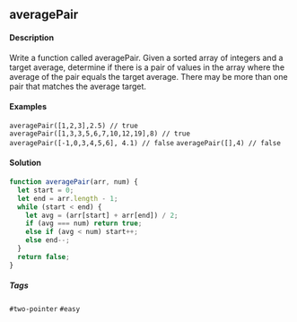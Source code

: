 ## averagePair

#### Description

Write a function called averagePair. Given a sorted array of integers and a target average, determine if there is a pair of values in the array where the average of the pair equals the target average. There may be more than one pair that matches the average target.

#### Examples

`averagePair([1,2,3],2.5) // true`  
`averagePair([1,3,3,5,6,7,10,12,19],8) // true`
`averagePair([-1,0,3,4,5,6], 4.1) // false`
`averagePair([],4) // false`

#### Solution

```js
function averagePair(arr, num) {
  let start = 0;
  let end = arr.length - 1;
  while (start < end) {
    let avg = (arr[start] + arr[end]) / 2;
    if (avg === num) return true;
    else if (avg < num) start++;
    else end--;
  }
  return false;
}
```

##### Tags

`#two-pointer` `#easy`
